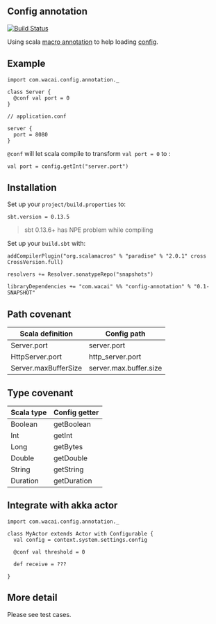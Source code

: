 ## Config annotation

[![Build Status](https://travis-ci.org/wacai/config-annotation.png?branch=master)](https://travis-ci.org/wacai/config-annotation)

Using scala [macro annotation][mcr] to help loading [config][conf].

## Example

```
import com.wacai.config.annotation._

class Server {
  @conf val port = 0
}
```

```
// application.conf

server {
  port = 8080
}
```

`@conf` will let scala compile to transform `val port = 0` to :

```
val port = config.getInt("server.port")
```

## Installation

Set up your `project/build.properties` to:

```
sbt.version = 0.13.5
```

> sbt 0.13.6+ has NPE problem while compiling

Set up your `build.sbt` with:

```
addCompilerPlugin("org.scalamacros" % "paradise" % "2.0.1" cross CrossVersion.full)

resolvers += Resolver.sonatypeRepo("snapshots")

libraryDependencies += "com.wacai" %% "config-annotation" % "0.1-SNAPSHOT"

```

## Path covenant

|Scala definition | Config path |
|-----------------|-------------|
|Server.port      | server.port  |
|HttpServer.port  | http_server.port|
|Server.maxBufferSize| server.max.buffer.size|

## Type covenant

|Scala type | Config getter |
|-----------|---------------|
| Boolean   | getBoolean    |
| Int       | getInt        |
| Long      | getBytes      |
| Double    | getDouble     |
| String    | getString     |
| Duration  | getDuration   |


## Integrate with akka actor

```
import com.wacai.config.annotation._

class MyActor extends Actor with Configurable {
  val config = context.system.settings.config

  @conf val threshold = 0

  def receive = ???

}
```

## More detail

Please see test cases.


[mcr]:http://docs.scala-lang.org/overviews/macros/annotations.html
[conf]:https://github.com/typesafehub/config